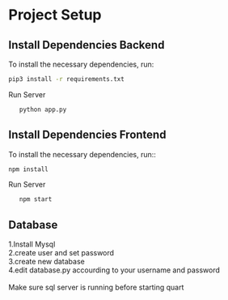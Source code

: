 # Project Setup

## Install Dependencies Backend

To install the necessary dependencies, run:

```bash
pip3 install -r requirements.txt
```

Run Server

```bash
   python app.py
```
## Install Dependencies Frontend

To install the necessary dependencies, run::

```bash
npm install
```
Run Server

```bash
   npm start
```
## Database
1.Install Mysql </br >
2.create user and set password </br >
3.create new database </br >
4.edit database.py accourding to your username and password</br >
</br >
Make sure sql server is running before starting quart 
